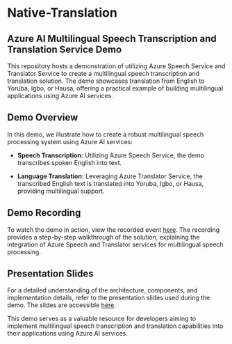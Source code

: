 # Native-Translation

## Azure AI Multilingual Speech Transcription and Translation Service Demo

This repository hosts a demonstration of utilizing Azure Speech Service and Translator Service to create a multilingual speech transcription and translation solution. The demo showcases translation from English to Yoruba, Igbo, or Hausa, offering a practical example of building multilingual applications using Azure AI services.

## Demo Overview

In this demo, we illustrate how to create a robust multilingual speech processing system using Azure AI services:

- **Speech Transcription:** Utilizing Azure Speech Service, the demo transcribes spoken English into text.

- **Language Translation:** Leveraging Azure Translator Service, the transcribed English text is translated into Yoruba, Igbo, or Hausa, providing multilingual support.

## Demo Recording

To watch the demo in action, view the recorded event [here](https://youtu.be/ikNPMomeZKs?si=XgKUKVszioMQHpZN). The recording provides a step-by-step walkthrough of the solution, explaining the integration of Azure Speech and Translator services for multilingual speech processing.

## Presentation Slides

For a detailed understanding of the architecture, components, and implementation details, refer to the presentation slides used during the demo. The slides are accessible [here](https://bit.ly/speech-translation-slide).

This demo serves as a valuable resource for developers aiming to implement multilingual speech transcription and translation capabilities into their applications using Azure AI services.
